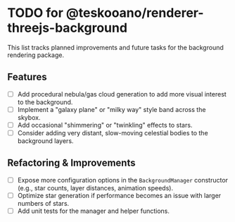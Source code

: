 # TODO for @teskooano/renderer-threejs-background

This list tracks planned improvements and future tasks for the background rendering package.

## Features

- [ ] Add procedural nebula/gas cloud generation to add more visual interest to the background.
- [ ] Implement a "galaxy plane" or "milky way" style band across the skybox.
- [ ] Add occasional "shimmering" or "twinkling" effects to stars.
- [ ] Consider adding very distant, slow-moving celestial bodies to the background layers.

## Refactoring & Improvements

- [ ] Expose more configuration options in the `BackgroundManager` constructor (e.g., star counts, layer distances, animation speeds).
- [ ] Optimize star generation if performance becomes an issue with larger numbers of stars.
- [ ] Add unit tests for the manager and helper functions.
